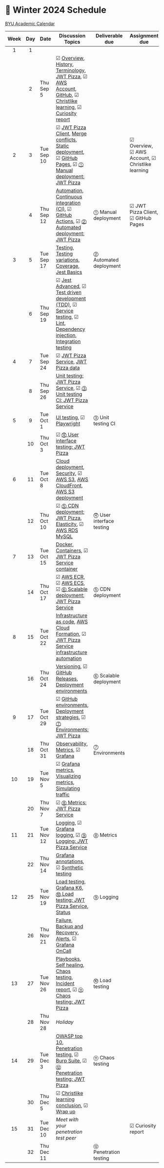# 📅 Winter 2024 Schedule

[BYU Academic Calendar](https://academiccalendar.byu.edu/)

| Week | Day | Date       | Discussion Topics                                                                                                                                                                                                                                                                                                                                                                                                                                                               | Deliverable due          | Assignment due                                   | Slides                                                                                                             |
| :--: | :-: | ---------- | ------------------------------------------------------------------------------------------------------------------------------------------------------------------------------------------------------------------------------------------------------------------------------------------------------------------------------------------------------------------------------------------------------------------------------------------------------------------------------- | ------------------------ | ------------------------------------------------ | ------------------------------------------------------------------------------------------------------------------ |
|  1   |  1  |            |                                                                                                                                                                                                                                                                                                                                                                                                                                                                                 |                          |                                                  |                                                                                                                    |
|      |  2  | Thu Sep 5  | ☑ [ Overview](../instruction/overview/overview.md), [History](../instruction/history/history.md), [Terminology](../instruction/terminology/terminology.md), [JWT Pizza](../instruction/jwtPizza/jwtPizza.md), ☑ [ AWS Account](../instruction/awsAccount/awsAccount.md), [GitHub](../instruction/gitHub/gitHub.md), ☑ [ Christlike learning](../instruction/christlikeLearning/christlikeLearning.md), ☑ [ Curiosity report](../instruction/curiosityReport/curiosityReport.md) |                          |                                                  | [Introduction](../instruction/https://docs.google.com/presentation/d/1Lc3hGP80RNIcwZ_mFLksaUB9iumVm_7ZeyeHTVaxgrk) |
|  2   |  3  | Tue Sep 10 | ☑ [ JWT Pizza Client](../instruction/jwtPizzaClient/jwtPizzaClient.md), [Merge conflicts](../instruction/mergeConflicts/mergeConflicts.md), [Static deployment](../instruction/staticDeployment/staticDeployment.md), ☑ [ GitHub Pages](../instruction/gitHubPages/gitHubPages.md), ☑ [ ⓵ Manual deployment: JWT Pizza](../instruction/deliverable1ManualDeploy/deliverable1ManualDeploy.md)                                                                                    |                          | ☑ Overview, ☑ AWS Account, ☑ Christlike learning |                                                                                                                    |
|      |  4  | Thu Sep 12 | [Automation](../instruction/automation/automation.md), [Continuous integration (CI)](../instruction/continuousIntegration/continuousIntegration.md), ☑ [ GitHub Actions](../instruction/gitHubActions/gitHubActions.md), ☑ [ ⓶ Automated deployment: JWT Pizza](../instruction/deliverable2AutomatedDeploy/deliverable2AutomatedDeploy.md)                                                                                                                                      | ⓵ Manual deployment      | ☑ JWT Pizza Client, ☑ GitHub Pages               |                                                                                                                    |
|  3   |  5  | Tue Sep 17 | [Testing](../instruction/testing/testing.md), [Testing variations](../instruction/testingCategories/testingCategories.md), [Coverage](../instruction/coverage/coverage.md), [Jest Basics](../instruction/jestBasics/jestBasics.md)                                                                                                                                                                                                                                              | ⓶ Automated deployment   |                                                  |                                                                                                                    |
|      |  6  | Thu Sep 19 | ☑ [ Jest Advanced](../instruction/jestAdvanced/jestAdvanced.md), ☑ [ Test driven development (TDD)](../instruction/tdd/tdd.md), ☑ [ Service testing](../instruction/serviceTesting/serviceTesting.md), ☑ [ Lint](../instruction/lint/lint.md), [Dependency injection](../instruction/dependencyInjection/dependencyInjection.md), [Integration testing](../instruction/integrationTesting/integrationTesting.md)                                                                |                          |                                                  |                                                                                                                    |
|  4   |  7  | Tue Sep 24 | ☑ [ JWT Pizza Service](../instruction/jwtPizzaService/jwtPizzaService.md), [JWT Pizza data](../instruction/jwtPizzaData/jwtPizzaData.md)                                                                                                                                                                                                                                                                                                                                        |                          |                                                  |                                                                                                                    |
|      |  8  | Thu Sep 26 | [Unit testing: JWT Pizza Service](../instruction/unitTestingJwtPizzaService/unitTestingJwtPizzaService.md), ☑ [ ⓷ Unit testing CI: JWT Pizza Service](../instruction/deliverable3UnitTesting/deliverable3UnitTesting.md)                                                                                                                                                                                                                                                        |                          |                                                  |                                                                                                                    |
|  5   |  9  | Tue Oct 1  | [UI testing](../instruction/uiTesting/uiTesting.md), ☑ [ Playwright](../instruction/playwright/playwright.md)                                                                                                                                                                                                                                                                                                                                                                   | ⓷ Unit testing CI        |                                                  |                                                                                                                    |
|      | 10  | Thu Oct 3  | ☑ [ ⓸ User interface testing: JWT Pizza](../instruction/deliverable4UiTesting/deliverable4UiTesting.md)                                                                                                                                                                                                                                                                                                                                                                         |                          |                                                  |                                                                                                                    |
|  6   | 11  | Tue Oct 8  | [Cloud deployment](../instruction/cloudDeployment/cloudDeployment.md), [Security](../instruction/security/security.md), ☑ [ AWS S3](../instruction/awsS3/awsS3.md), [AWS CloudFront](../instruction/awsCloudFront/awsCloudFront.md), [AWS S3 deployment](../instruction/awsS3Deployment/awsS3Deployment.md)                                                                                                                                                                     |                          |                                                  |                                                                                                                    |
|      | 12  | Thu Oct 10 | ☑ [ ⓹ CDN deployment: JWT Pizza](../instruction/deliverable5CdnDeploy/deliverable5CdnDeploy.md), [Elasticity](../instruction/elasticity/elasticity.md), ☑ [ AWS RDS MySQL](../instruction/awsRdsMysql/awsRdsMysql.md)                                                                                                                                                                                                                                                           | ⓸ User interface testing |                                                  |                                                                                                                    |
|  7   | 13  | Tue Oct 15 | [Docker](../instruction/docker/docker.md), [Containers](../instruction/containers/containers.md), ☑ [ JWT Pizza Service container](../instruction/jwtPizzaServiceContainer/jwtPizzaServiceContainer.md)                                                                                                                                                                                                                                                                         |                          |                                                  |                                                                                                                    |
|      | 14  | Thu Oct 17 | ☑ [ AWS ECR](../instruction/awsEcr/awsEcr.md), ☑ [ AWS ECS](../instruction/awsEcs/awsEcs.md), ☑ [ ⓺ Scalable deployment: JWT Pizza Service](../instruction/deliverable6ScalableDeploy/deliverable6ScalableDeploy.md)                                                                                                                                                                                                                                                            | ⓹ CDN deployment         |                                                  |                                                                                                                    |
|  8   | 15  | Tue Oct 22 | [Infrastructure as code](../instruction/infrastructureAsCode/infrastructureAsCode.md), [AWS Cloud Formation](../instruction/awsCloudFormation/awsCloudFormation.md), ☑ [ JWT Pizza Service infrastructure automation](../instruction/jwtPizzaServiceInfrastructureAutomation/jwtPizzaServiceInfrastructureAutomation.md)                                                                                                                                                        |                          |                                                  |                                                                                                                    |
|      | 16  | Thu Oct 24 | [Versioning](../instruction/versioning/versioning.md), ☑ [ GitHub Releases](../instruction/gitHubReleases/gitHubReleases.md), [Deployment environments](../instruction/deploymentEnvironments/deploymentEnvironments.md)                                                                                                                                                                                                                                                        | ⓺ Scalable deployment    |                                                  |                                                                                                                    |
|  9   | 17  | Tue Oct 29 | ☑ [ GitHub environments](../instruction/gitHubEnvironments/gitHubEnvironments.md), [Deployment strategies](../instruction/deploymentStrategies/deploymentStrategies.md), ☑ [ ⓻ Environments: JWT Pizza](../instruction/deliverable7Environments/deliverable7Environments.md)                                                                                                                                                                                                    |                          |                                                  |                                                                                                                    |
|      | 18  | Thu Oct 31 | [Observability](../instruction/observability/observability.md), [Metrics](../instruction/metrics/metrics.md), ☑ [ Grafana](../instruction/grafana/grafana.md)                                                                                                                                                                                                                                                                                                                   | ⓻ Environments           |                                                  |                                                                                                                    |
|  10  | 19  | Tue Nov 5  | ☑ [ Grafana metrics](../instruction/grafanaMetrics/grafanaMetrics.md), [Visualizing metrics](../instruction/visualizingMetrics/visualizingMetrics.md), [Simulating traffic](../instruction/simulatingTraffic/simulatingTraffic.md)                                                                                                                                                                                                                                              |                          |                                                  |                                                                                                                    |
|      | 20  | Thu Nov 7  | ☑ [ ⓼ Metrics: JWT Pizza Service](../instruction/deliverable8Metrics/deliverable8Metrics.md)                                                                                                                                                                                                                                                                                                                                                                                    |                          |                                                  |                                                                                                                    |
|  11  | 21  | Tue Nov 12 | [Logging](../instruction/logging/logging.md), ☑ [ Grafana logging](../instruction/grafanaLogging/grafanaLogging.md), ☑ [ ⓽ Logging: JWT Pizza Service](../instruction/deliverable9Logging/deliverable9Logging.md)                                                                                                                                                                                                                                                               | ⓼ Metrics                |                                                  |                                                                                                                    |
|      | 22  | Thu Nov 14 | [Grafana annotations](../instruction/grafanaAnnotations/grafanaAnnotations.md), ☑ [ Synthetic testing](../instruction/syntheticTesting/syntheticTesting.md)                                                                                                                                                                                                                                                                                                                     |                          |                                                  | _QCon_                                                                                                             |
|  12  | 25  | Tue Nov 19 | [Load testing](../instruction/loadTesting/loadTesting.md), [Grafana K6](../instruction/grafanaK6/grafanaK6.md), [⓾ Load testing: JWT Pizza Service](../instruction/deliverable10LoadTesting/deliverable10LoadTesting.md), [Status](../instruction/statusReporting/statusReporting.md)                                                                                                                                                                                           | ⓽ Logging                |                                                  | _QCon_                                                                                                             |
|      | 26  | Thu Nov 21 | [Failure](../instruction/failure/failure.md), [Backup and Recovery](../instruction/recovery/recovery.md), [Alerts](../instruction/alerting/alerting.md), ☑ [ Grafana OnCall](../instruction/grafanaOnCall/grafanaOnCall.md)                                                                                                                                                                                                                                                     |                          |                                                  |                                                                                                                    |
|  13  | 27  | Tue Nov 26 | [Playbooks](../instruction/playbooks/playbooks.md), [Self healing](../instruction/selfHealing/selfHealing.md), [Chaos testing](../instruction/chaosTesting/chaosTesting.md), [Incident report](../instruction/incidentReport/incidentReport.md), ☑ [ ⑪ Chaos testing: JWT Pizza](../instruction/deliverable11ChaosTesting/deliverable11ChaosTesting.md)                                                                                                                         | ⓾ Load testing           |                                                  |                                                                                                                    |
|      | 28  | Thu Nov 28 | _Holiday_                                                                                                                                                                                                                                                                                                                                                                                                                                                                       |                          |                                                  |                                                                                                                    |
|  14  | 29  | Tue Dec 3  | [OWASP top 10](../instruction/owaspTop10/owaspTop10.md), [Penetration testing](../instruction/penetrationTesting/penetrationTesting.md), ☑ [ Burp Suite](../instruction/burpSuite/burpSuite.md), ☑ [ ⑫ Penetration testing: JWT Pizza](../instruction/deliverable12PenetrationTesting/deliverable12PenetrationTesting.md)                                                                                                                                                       | ⑪ Chaos testing          |                                                  |                                                                                                                    |
|      | 30  | Thu Dec 5  | ☑ [ Christlike learning conclusion](../instruction/christlikeLearningConclusion/christlikeLearningConclusion.md), ☑ [ Wrap up](../instruction/wrapUp/wrapUp.md)                                                                                                                                                                                                                                                                                                                 |                          |                                                  |                                                                                                                    |
|  15  | 31  | Tue Dec 10 | _Meet with your penetration test peer_                                                                                                                                                                                                                                                                                                                                                                                                                                          |                          | ☑ Curiosity report                               |                                                                                                                    |
|      | 32  | Thu Dec 11 |                                                                                                                                                                                                                                                                                                                                                                                                                                                                                 | ⑫ Penetration testing    |                                                  |                                                                                                                    |
